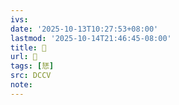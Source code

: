 ```yaml
---
ivs:
date: '2025-10-13T10:27:53+08:00'
lastmod: '2025-10-14T21:46:45-08:00'
title: 􄍪
url: 􄍪
tags: [㤮]
src: DCCV
note:
---
```

